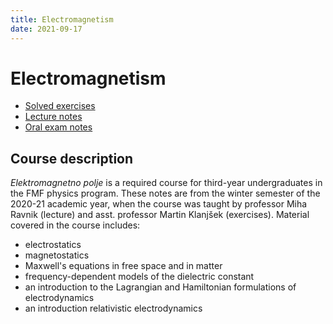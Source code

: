```yaml
---
title: Electromagnetism
date: 2021-09-17
---
```


# Electromagnetism

- [Solved exercises](emp-exercises.pdf)
- [Lecture notes](emp-lecture.pdf)
- [Oral exam notes](emp-oral-notes.pdf)

## Course description

*Elektromagnetno polje* is a required course for third-year undergraduates in the FMF physics program. These notes are from the winter semester of the 2020-21 academic year, when the course was taught by professor Miha Ravnik (lecture) and asst. professor Martin Klanjšek (exercises). Material covered in the course includes:
- electrostatics
- magnetostatics
- Maxwell's equations in free space and in matter
- frequency-dependent models of the dielectric constant
- an introduction to the Lagrangian and Hamiltonian formulations of electrodynamics
- an introduction relativistic electrodynamics
